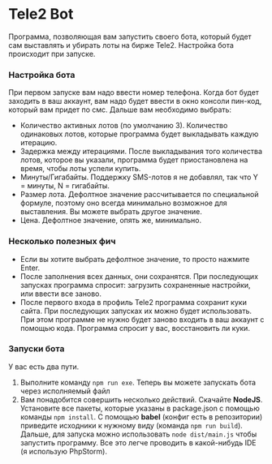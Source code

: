 # Tele2 Bot

Программа, позволяющая вам запустить своего бота, который будет сам выставлять и убирать лоты на бирже Tele2. Настройка бота происходит при запуске.

### Настройка бота
 
При первом запуске вам надо ввести номер телефона. Когда бот будет заходить в ваш аккаунт, вам надо будет ввести в окно консоли пин-код, который вам придет по смс. Дальше вам необходимо выбрать:

* Количество активных лотов (по умолчанию 3). Количество одинаковых лотов, которые программа будет выкладывать каждую итерацию.
* Задержка между итерациями. После выкладывания того количества лотов, которое вы указали, программа будет приостановлена на время, чтобы лоты успели купить.
* Минуты/Гигабайты. Поддержку SMS-лотов я не добавлял, так что Y = минуты, N = гигабайты.
* Размер лота. Дефолтное значение рассчитывается по специальной формуле, поэтому оно всегда минимально возможное для выставления. Вы можете выбрать другое значение.
* Цена. Дефолтное значение, опять же, минимально.

### Несколько полезных фич

* Если вы хотите выбрать дефолтное значение, то просто нажмите Enter.
* После заполнения всех данных, они сохранятся. При последующих запусках программа спросит: загрузить сохраненные настройки, или ввести все заново.
* После первого входа в профиль Tele2 программа сохранит куки сайта. При последующих запусках их можно будет использовать. При этом программе не нужно будет заново входить в ваш аккаунт с помощью кода. Программа спросит у вас, восстановить ли куки.

### Запуски бота

У вас есть два пути. 

1) Выполните команду `npm run exe`. Теперь вы можете запускать бота через исполняемый файл
2) Вам понадобится совершить несколько действий. Скачайте **NodeJS**. Установите все пакеты, которые указаны в package.json с помощью команды `npm install`. С помощью **babel** (конфиг есть в репозитории) приведите исходники к нужному виду (команда `npm run build`). Дальше, для запуска можно использовать `node dist/main.js` чтобы запустить программу. Все это легче проводить в какой-нибудь IDE (я использую PhpStorm).
